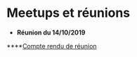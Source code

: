 # Meetups et réunions

* **Réunion du 14/10/2019**

\*\*\*\*[Compte rendu de réunion ](https://docs.google.com/document/d/1vmtnpNxQewFhPsyAWSeMRc1w23oy0ChCDMMl3ek68aE/edit#)

